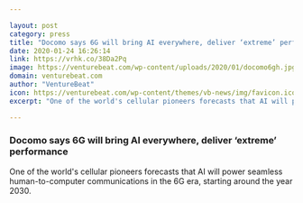 ```yaml
---

layout: post
category: press
title: "Docomo says 6G will bring AI everywhere, deliver ‘extreme’ performance"
date: 2020-01-24 16:26:14
link: https://vrhk.co/38Da2Pq
image: https://venturebeat.com/wp-content/uploads/2020/01/docomo6gh.jpg?w=1200&strip=all
domain: venturebeat.com
author: "VentureBeat"
icon: https://venturebeat.com/wp-content/themes/vb-news/img/favicon.ico
excerpt: "One of the world's cellular pioneers forecasts that AI will power seamless human-to-computer communications in the 6G era, starting around the year 2030."

---
```


### Docomo says 6G will bring AI everywhere, deliver ‘extreme’ performance

One of the world's cellular pioneers forecasts that AI will power seamless human-to-computer communications in the 6G era, starting around the year 2030.